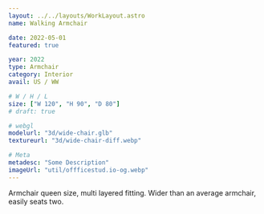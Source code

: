 ```yaml
---
layout: ../../layouts/WorkLayout.astro
name: Walking Armchair

date: 2022-05-01
featured: true

year: 2022
type: Armchair
category: Interior
avail: US / WW

# W / H / L
size: ["W 120", "H 90", "D 80"]
# draft: true

# webgl
modelurl: "3d/wide-chair.glb"
textureurl: "3d/wide-chair-diff.webp"

# Meta
metadesc: "Some Description"
imageUrl: "util/offficestud.io-og.webp"
---
```


Armchair queen size, multi layered fitting. Wider than an average armchair, easily seats two.
